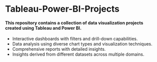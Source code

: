 # Tableau-Power-BI-Projects

#### This repository contains a collection of data visualization projects created using Tableau and Power BI.

- Interactive dashboards with filters and drill-down capabilities.
- Data analysis using diverse chart types and visualization techniques.
- Comprehensive reports with detailed insights.
- Insights derived from different datasets across multiple domains.
